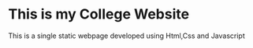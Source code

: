 # This is my College Website

This is a single static webpage developed using Html,Css and Javascript
